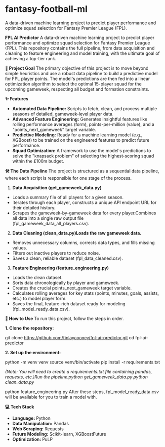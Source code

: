 # fantasy-football-ml
A data-driven machine learning project to predict player performance and optimize squad selection for Fantasy Premier League (FPL).

**FPL AI Predictor**
A data-driven machine learning project to predict player performance and optimize squad selection for Fantasy Premier League (FPL). This repository contains the full pipeline, from data acquisition and cleaning to feature engineering and model training, with the ultimate goal of achieving a top-tier rank.

**🎯 Project Goal**
The primary objective of this project is to move beyond simple heuristics and use a robust data pipeline to build a predictive model for FPL player points. The model's predictions are then fed into a linear optimization algorithm to select the optimal 15-player squad for the upcoming gameweek, respecting all budget and formation constraints.

**✨ Features**
- **Automated Data Pipeline:** Scripts to fetch, clean, and process multiple seasons of detailed, gameweek-level player data.
- **Advanced Feature Engineering:** Generates insightful features like rolling performance averages (form), points-per-million (value), and a "points_next_gameweek" target variable.
- **Predictive Modeling:** Ready for a machine learning model (e.g., XGBoost) to be trained on the engineered features to predict future performance.
- **Squad Optimization:** A framework to use the model's predictions to solve the "knapsack problem" of selecting the highest-scoring squad within the £100m budget.

**🛠️ The Data Pipeline**
The project is structured as a sequential data pipeline, where each script is responsible for one stage of the process.
1. **Data Acquisition (get_gameweek_data.py)**
- Loads a summary file of all players for a given season.
- Iterates through each player, constructs a unique API endpoint URL for their detailed history.
- Scrapes the gameweek-by-gameweek data for every player.Combines all data into a single raw output file (fpl_gameweek_data_all_players.csv).

2. **Data Cleaning (clean_data.py)Loads the raw gameweek data.**
- Removes unnecessary columns, corrects data types, and fills missing values.
- Filters out inactive players to reduce noise.
- Saves a clean, reliable dataset (fpl_data_cleaned.csv).

3. **Feature Engineering (feature_engineering.py)**
- Loads the clean dataset.
- Sorts data chronologically by player and gameweek.
- Creates the crucial points_next_gameweek target variable.
- Calculates rolling averages for key stats (points, minutes, goals, assists, etc.) to model player form.
- Saves the final, feature-rich dataset ready for modeling (fpl_model_ready_data.csv).

**🚀 How to Use**
To run this project, follow the steps in order.

**1. Clone the repository:**

git clone https://github.com/finlaycooney/fpl-ai-predictor.git
cd fpl-ai-predictor

**2. Set up the environment:**

python -m venv venv
source venv/bin/activate
pip install -r requirements.txt 

_(Note: You will need to create a requirements.txt file containing pandas, requests, etc.)Run the pipeline:python get_gameweek_data.py
python clean_data.py_

python feature_engineering.py
After these steps, fpl_model_ready_data.csv will be available for you to train a model with.

**💻 Tech Stack**
- **Language:** Python
- **Data Manipulation:** Pandas
- **Web Scraping:** Requests
- **Future Modeling:** Scikit-learn, XGBoostFuture
- **Optimization:** PuLP

















